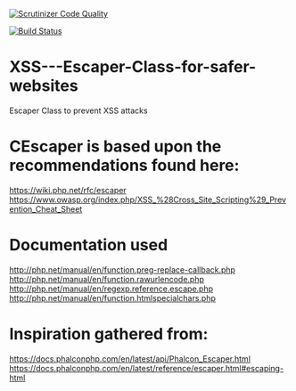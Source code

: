 [![Scrutinizer Code Quality](https://scrutinizer-ci.com/g/Sceluswe/XSS-Escaper/badges/quality-score.png?b=master)](https://scrutinizer-ci.com/g/Sceluswe/XSS-Escaper/?branch=master)

[![Build Status](https://scrutinizer-ci.com/g/Sceluswe/XSS-Escaper/badges/build.png?b=master)](https://scrutinizer-ci.com/g/Sceluswe/XSS-Escaper/build-status/master)

# XSS---Escaper-Class-for-safer-websites
Escaper Class to prevent XSS attacks

# CEscaper is based upon the recommendations found here:
https://wiki.php.net/rfc/escaper<br>
https://www.owasp.org/index.php/XSS_%28Cross_Site_Scripting%29_Prevention_Cheat_Sheet<br>

#  Documentation used
http://php.net/manual/en/function.preg-replace-callback.php<br>
http://php.net/manual/en/function.rawurlencode.php<br>
http://php.net/manual/en/regexp.reference.escape.php<br>
http://php.net/manual/en/function.htmlspecialchars.php<br>

# Inspiration gathered from:
https://docs.phalconphp.com/en/latest/api/Phalcon_Escaper.html<br>
https://docs.phalconphp.com/en/latest/reference/escaper.html#escaping-html<br>


